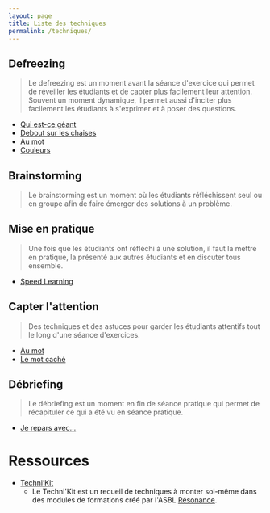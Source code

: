 ```yaml
---
layout: page
title: Liste des techniques
permalink: /techniques/
---
```


## Defreezing

> Le defreezing est un moment avant la séance d'exercice qui permet de réveiller les étudiants et de capter plus facilement leur attention.
> Souvent un moment dynamique, il permet aussi d'inciter plus facilement les étudiants à s'exprimer et à poser des questions.

- [Qui est-ce géant]({{site.baseurl}}/techniques/qui-est-ce-geant/)
- [Debout sur les chaises]({{site.baseurl}}/techniques/debout-sur-les-chaises/)
- [Au mot]({{site.baseurl}}/techniques/au-mot/)
- [Couleurs]({{site.baseurl}}/techniques/couleurs)

## Brainstorming

> Le brainstorming est un moment où les étudiants réfléchissent seul ou en groupe afin de faire émerger des solutions à un problème.

## Mise en pratique

> Une fois que les étudiants ont réfléchi à une solution, il faut la mettre en pratique, la présenté aux autres étudiants et en discuter tous ensemble.

- [Speed Learning]({{site.baseurl}}/techniques/speed-learning/)

## Capter l'attention

> Des techniques et des astuces pour garder les étudiants attentifs tout le long d'une séance d'exercices.

- [Au mot]({{site.baseurl}}/techniques/au-mot/)
- [Le mot caché]({{site.baseurl}}/techniques/le-mot-cache/)

## Débriefing

> Le débriefing est un moment en fin de séance pratique qui permet de récapituler ce qui a été vu en séance pratique.

- [Je repars avec...]({{site.baseurl}}/techniques/je-repars-avec/)


# Ressources

- [Techni’Kit](http://www.resonanceasbl.be/-Les-fiches-techniques-)
    - Le Techni'Kit est un recueil de techniques à monter soi-même dans des modules de formations créé par l'ASBL [Résonance](http://www.resonanceasbl.be).
